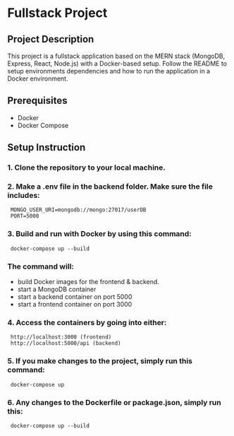 # Fullstack Project

## Project Description
This project is a fullstack application based on the MERN stack (MongoDB, Express, React, Node.js) with a Docker-based setup. Follow the README to setup environments dependencies and how to run the application in a Docker environment.

## Prerequisites
- Docker
- Docker Compose

## Setup Instruction
### 1. Clone the repository to your local machine.

### 2. Make a .env file in the backend folder. Make sure the file includes:
     MONGO_USER_URI=mongodb://mongo:27017/userDB
     PORT=5000

### 3. Build and run with Docker by using this command:
     docker-compose up --build
    
### The command will:
- build Docker images for the frontend & backend.
- start a MongoDB container
- start a backend container on port 5000
- start a frontend container on port 3000

### 4. Access the containers by going into either: 
     http://localhost:3000 (frontend)
     http://localhost:5000/api (backend)

### 5. If you make changes to the project, simply run this command:
     docker-compose up

### 6. Any changes to the Dockerfile or package.json, simply run this:
     docker-compose up --build


